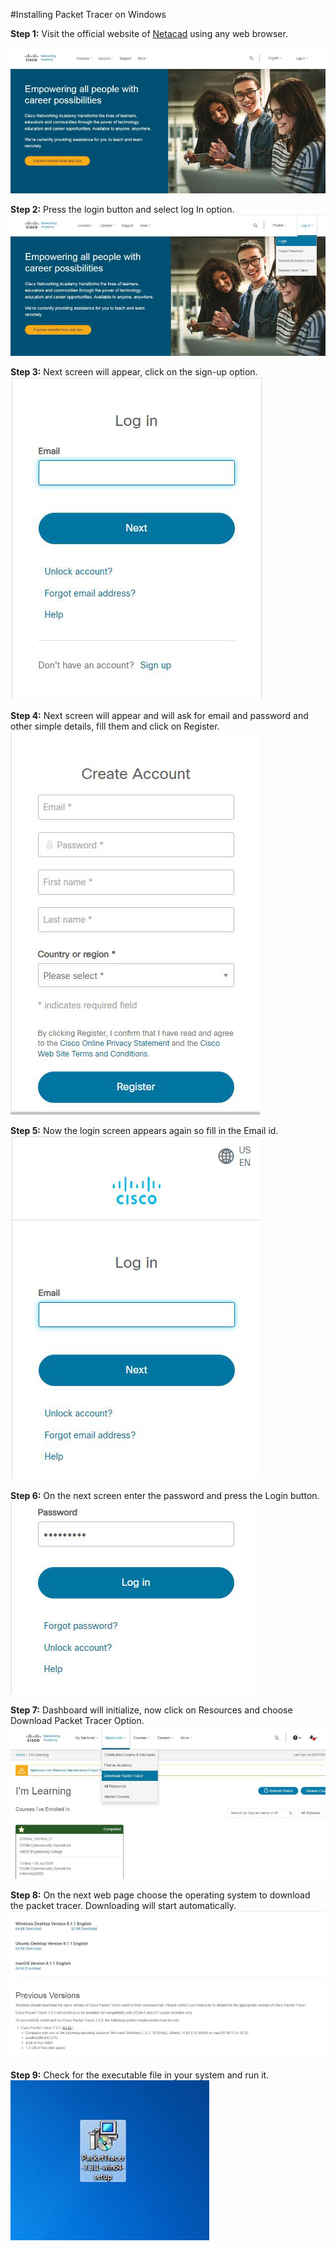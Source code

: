 #Installing Packet Tracer on Windows

**Step 1:** Visit the official website of [Netacad][1] using any web browser.

[1]: <https://www.netacad.com/>

![examples](z1.jpg)

**Step 2:** Press the login button and select log In option.
![examples](z2.jpg)

**Step 3:** Next screen will appear, click on the sign-up option.
![examples](z3a.jpg)

**Step 4:** Next screen will appear and will ask for email and password and other simple details, fill them and click on Register.
![examples](z4.jpg)

**Step 5:** Now the login screen appears again so fill in the Email id.
![examples](z5.jpg)

**Step 6:** On the next screen enter the password and press the Login button.
![examples](z6.jpg)

**Step 7:** Dashboard will initialize, now click on Resources and choose Download Packet Tracer Option. 
![examples](z7.jpg)

**Step 8:** On the next web page choose the operating system to download the packet tracer. Downloading will start automatically.
![examples](z8.jpg)

**Step 9:** Check for the executable file in your system and run it.
![examples](z9.jpg)

